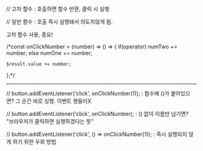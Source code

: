// 고차 함수 : 호출하면 함수 반환, 클릭 시 실행

// 일반 함수 : 호출 즉시 실행돼서 의도치않게 됨.

고차 함수 사용, 중요!

/*const onClickNumber = (number) => () => {
    if(operator) numTwo += number;
    else numOne += number;

    $result.value += number;
};*/ 

---

// button.addEventListener('click', onClickNumber(1)); : 함수에 ()가 붙어있으면? 그 순간 바로 싱행. 이벤트 핸들러X

// button.addEventListener('click', onClickNumber); : () 없이 이름만 넘기면? "브라우저가 클릭하면 실행하겠다는 뜻"

// button.addEventListener('click', () => onClickNumber(1)); : 즉시 실행되지 않게 하기 위한 우회 방법
